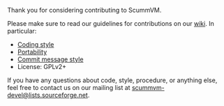 Thank you for considering contributing to ScummVM.

Please make sure to read our guidelines for contributions on our
[wiki](http://wiki.scummvm.org/index.php/Developer_Central). In particular:

* [Coding style](http://wiki.scummvm.org/index.php/Code_Formatting_Conventions)
* [Portability](http://wiki.scummvm.org/index.php/Coding_Conventions)
* [Commit message style](http://wiki.scummvm.org/index.php/Commit_Guidelines)
* License: GPLv2+

If you have any questions about code, style, procedure, or anything else, feel
free to contact us on our mailing list at scummvm-devel@lists.sourceforge.net.
